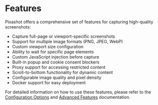 # Features

Pixashot offers a comprehensive set of features for capturing high-quality screenshots:

- Capture full-page or viewport-specific screenshots
- Support for multiple image formats (PNG, JPEG, WebP)
- Custom viewport size configuration
- Ability to wait for specific page elements
- Custom JavaScript injection before capture
- Built-in popup and cookie consent blockers
- Proxy support for accessing restricted content
- Scroll-to-bottom functionality for dynamic content
- Configurable image quality and pixel density
- Docker support for easy deployment

For detailed information on how to use these features, please refer to the [Configuration Options](configuration.md) and [Advanced Features](advanced.md) documentation.